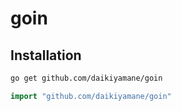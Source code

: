# goin

## Installation
```bash
go get github.com/daikiyamane/goin
```

```go
import "github.com/daikiyamane/goin"
```


